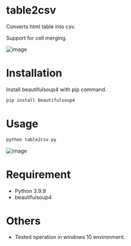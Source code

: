 # table2csv

Converts html table into csv.

Support for cell merging.

![image](https://user-images.githubusercontent.com/3880712/148673791-c86d21b8-1cca-443c-a7b8-c2563c35ac3b.png)

# Installation

Install beautifulsoup4 with pip command.

```bash
pip install beautifulsoup4
```

# Usage
  
```bash
python table2csv.py
```

![image](https://user-images.githubusercontent.com/3880712/148562252-c8ca2486-b265-4818-8f8b-e113b2e5e7b3.png)



# Requirement

* Python 3.9.9
* beautifulsoup4

# Others

* Tested operation in windows 10 environment.
